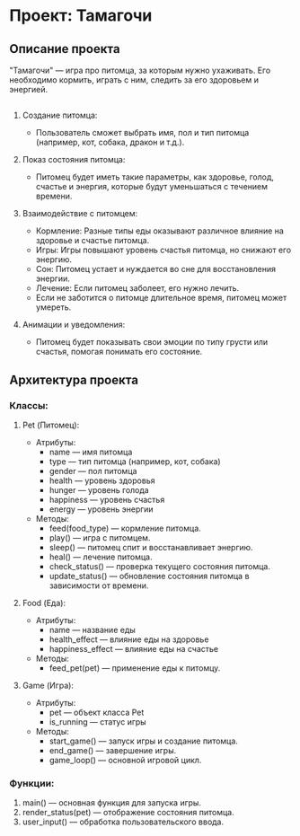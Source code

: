 # Проект: Тамагочи

## Описание проекта

"Тамагочи" — игра про питомца, за которым нужно ухаживать. Его необходимо кормить, играть с ним, следить за его здоровьем и энергией.

## 

1. Создание питомца:
   - Пользователь сможет выбрать имя, пол и тип питомца (например, кот, собака, дракон и т.д.).

2. Показ состояния питомца:
   - Питомец будет иметь такие параметры, как здоровье, голод, счастье и энергия, которые будут уменьшаться с течением времени.

3. Взаимодействие с питомцем:
   - Кормление: Разные типы еды оказывают различное влияние на здоровье и счастье питомца.
   - Игры: Игры повышают уровень счастья питомца, но снижают его энергию.
   - Сон: Питомец устает и нуждается во сне для восстановления энергии.
   - Лечение: Если питомец заболеет, его нужно лечить.
   - Если  не заботится о питомце длительное время, питомец может умереть.

5. Анимации и уведомления:
   - Питомец будет показывать свои эмоции по типу грусти или счастья, помогая понимать его состояние. 
## Архитектура проекта

### Классы:

1. Pet (Питомец):
   - Атрибуты:
     - name — имя питомца
     - type — тип питомца (например, кот, собака)
     - gender — пол питомца
     - health — уровень здоровья
     - hunger — уровень голода
     - happiness — уровень счастья
     - energy — уровень энергии
   - Методы:
     - feed(food_type) — кормление питомца.
     - play() — игра с питомцем.
     - sleep() — питомец спит и восстанавливает энергию.
     - heal() — лечение питомца.
     - check_status() — проверка текущего состояния питомца.
     - update_status() — обновление состояния питомца в зависимости от времени.

2. Food (Еда):
   - Атрибуты:
     - name — название еды
     - health_effect — влияние еды на здоровье
     - happiness_effect — влияние еды на счастье
   - Методы:
     - feed_pet(pet) — применение еды к питомцу.

3. Game (Игра):
   - Атрибуты:
     - pet — объект класса Pet
     - is_running — статус игры
   - Методы:
     - start_game() — запуск игры и создание питомца.
     - end_game() — завершение игры.
     - game_loop() — основной игровой цикл.

### Функции:

1. main() — основная функция для запуска игры.
2. render_status(pet) — отображение состояния питомца.
3. user_input() — обработка пользовательского ввода.

